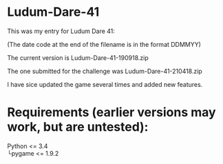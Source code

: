 # Ludum-Dare-41
This was my entry for Ludum Dare 41:

(The date code at the end of the filename is in the format DDMMYY)

The current version is Ludum-Dare-41-190918.zip

The one submitted for the challenge was Ludum-Dare-41-210418.zip

I have sice updated the game several times and added new features.

# Requirements (earlier versions may work, but are untested):
Python <= 3.4<br>
└pygame <= 1.9.2
